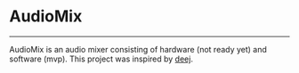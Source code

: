 # AudioMix
---
AudioMix is ​​an audio mixer consisting of hardware (not ready yet) and software (mvp). This project was inspired by [deej](https://github.com/omriharel/deej).